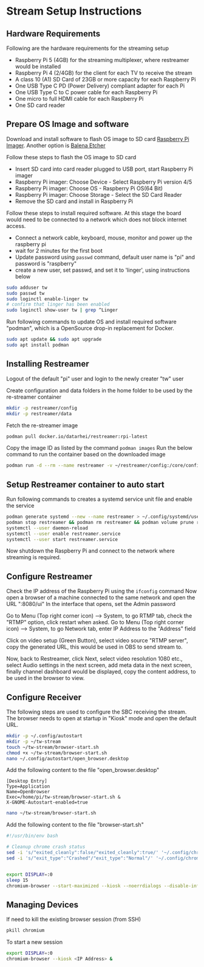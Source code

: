 # Stream Setup Instructions

## Hardware Requirements

Following are the hardware requirements for the streaming setup

- Raspberry Pi 5 (4GB) for the streaming multiplexer, where restreamer would be installed
- Raspberry Pi 4 (2/4GB) for the client for each TV to receive the stream
- A class 10 (A1) SD Card of 23GB or more capacity for each Raspberry Pi
- One USB Type C PD (Power Delivery) compliant adapter for each Pi
- One USB Type C to C power cable for each Raspberry Pi
- One micro to full HDMI cable for each Raspberry Pi
- One SD card reader


## Prepare OS Image and software

Download and install software to flash OS image to SD card [Raspberry Pi Imager](https://www.raspberrypi.com/software/). Another option is [Balena Etcher](https://etcher.balena.io/)

Follow these steps to flash the OS image to SD card

- Insert SD card into card reader plugged to USB port, start Raspberry Pi imager
- Raspberry Pi imager: Choose Device - Select Raspberry Pi version 4/5
- Raspberry Pi imager: Choose OS - Raspberry Pi OS(64 Bit)
- Raspberry Pi imager: Choose Storage - Select the SD Card Reader
- Remove the SD card and install in Raspberry Pi

Follow these steps to install required software. At this stage the board would need to be connected to a network which does not block internet access.

- Connect a network cable, keyboard, mouse, monitor and power up the raspberry pi
- wait for 2 minutes for the first boot
- Update password using `passwd` command, default user name is "pi" and password is "raspberry"
- create a new user, set passwd, and set it to 'linger', using instructions below

```bash
sudo adduser tw
sudo passwd tw
sudo loginctl enable-linger tw
# confirm that linger has been enabled
sudo loginctl show-user tw | grep ^Linger
```

Run following commands to update OS and install required software "podman", which is a OpenSource drop-in replacement for Docker.

```bash
sudo apt update && sudo apt upgrade
sudo apt install podman
```

## Installing Restreamer

Logout of the default "pi" user and login to the newly creater "tw" user

Create configuration and data folders in the home folder to be used by the re-streamer container

```bash
mkdir -p restreamer/config
mkdir -p restreamer/data
```

Fetch the re-streamer image 

```bash
podman pull docker.io/datarhei/restreamer:rpi-latest
```

Copy the image ID as listed by the command `podman images`
Run the below command to run the container based on the downloaded image

```bash
podman run -d --rm --name restreamer -v ~/restreamer/config:/core/config -v ~/restreamer/data:/core/data -p 8080:8080 -p 8181:8181 -p 1935:1935 -p 1936:1936 -p 6000:6000/udp <image-id>
```

## Setup Restreamer container to auto start

Run following commands to creates a systemd service unit file and enable the service

```bash
podman generate systemd --new --name restreamer > ~/.config/systemd/user/restreamer.service
podman stop restreamer && podman rm restreamer && podman volume prune restreamer
systemctl --user daemon-reload
systemctl --user enable restreamer.service
systemctl --user start restreamer.service
```

Now shutdown the Raspberry Pi and connect to the network where streaming is required.

## Configure Restreamer 

Check the IP address of the Raspberry Pi using the `ifconfig` command
Now open a browser of a machine connected to the same network and open the URL "<url>:8080/ui"
In the interface that opens, set the Admin password

Go to Menu (Top right corner icon) --> System, to go RTMP tab, check the "RTMP" option, click restart when asked. 
Go to Menu (Top right corner icon) --> System, to go Network tab, enter IP Address to the "Address" field

Click on video setup (Green Button), select video source "RTMP server", copy the generated URL, this would be used in OBS to send stream to.

Now, back to Restreamer, click Next, select video resolution 1080 etc., select Audio settings in the next screen, add meta data in the next screen, finally channel dashboard would be displayed, copy the content address, to be used in the browser to view.

## Configure Receiver 

The following steps are used to configure the SBC receiving the stream. 
The browser needs to open at startup in "Kiosk" mode and open the default URL.

```bash
mkdir -p ~/.config/autostart
mkdir -p ~/tw-stream
touch ~/tw-stream/browser-start.sh
chmod +x ~/tw-stream/browser-start.sh
nano ~/.config/autostart/open_browser.desktop
```

Add the following content to the file "open_browser.desktop"

```
[Desktop Entry]
Type=Application
Name=OpenBrowser
Exec=/home/pi/tw-stream/browser-start.sh &
X-GNOME-Autostart-enabled=true
```

```bash
nano ~/tw-stream/browser-start.sh
```

Add the following content to the file "browser-start.sh"

```bash
#!/usr/bin/env bash

# Cleanup chrome crash status
sed -i 's/"exited_cleanly":false/"exited_cleanly":true/' '~/.config/chromium/Default/Preferences'
sed -i 's/"exit_type":"Crashed"/"exit_type":"Normal"/' '~/.config/chromium/Default/Preferences'


export DISPLAY=:0
sleep 15
chromium-browser --start-maximized --kiosk --noerrdialogs --disable-infobars --no-first-run --ozone-platform=wayland <Link> &
```


## Managing Devices

If need to kill the existing browser session (from SSH)

```bash
pkill chromium
```

To start a new session 

```bash
export DISPLAY=:0
chromium-browser --kiosk <IP Address> &
```

